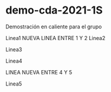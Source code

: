 # demo-cda-2021-1S
Demostración en caliente para el grupo

Linea1 
NUEVA LINEA ENTRE 1 Y 2
Linea2

Linea3

Linea4

LINEA NUEVA ENTRE 4 Y 5

Linea5
